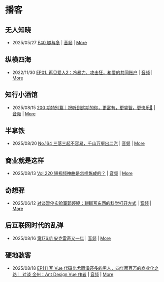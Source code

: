 # 播客

## 无人知晓
- 2025/05/27 [E40 够与多](https://www.xiaoyuzhoufm.com/episode/682ecd8b457b22ce0df770c2) | [音频](https://dts-api.xiaoyuzhoufm.com/track/611719d3cb0b82e1df0ad29e/682ecd8b457b22ce0df770c2/media.xyzcdn.net/611719d3cb0b82e1df0ad29e/lqx1UHbtbLPSGlAcSjWewCS8fYg0.m4a) | [More](channels/%E6%97%A0%E4%BA%BA%E7%9F%A5%E6%99%93.md)

## 纵横四海
- 2022/11/30 [EP01. 再见爱人2：冷暴力，攻击狂，和爱的共同账户](https://www.ximalaya.com/sound/592716797) | [音频](https://aod.cos.tx.xmcdn.com/storages/26c6-audiofreehighqps/E9/4E/GKwRIUEHXOodAq7-QQHYdhCw-aacv2-48K.m4a) | [More](channels/%E7%BA%B5%E6%A8%AA%E5%9B%9B%E6%B5%B7.md)

## 知行小酒馆
- 2025/08/15 [200 期特别篇｜祝听到这期的你，更富有，更睿智，更快乐🍻](https://www.xiaoyuzhoufm.com/episode/689edf98f9040f9dc34b6432) | [音频](https://dts-api.xiaoyuzhoufm.com/track/6013f9f58e2f7ee375cf4216/689edf98f9040f9dc34b6432/media.xyzcdn.net/6013f9f58e2f7ee375cf4216/ln5AgnvlylZi5sX_7-lEwintLj0D.m4a) | [More](channels/%E7%9F%A5%E8%A1%8C%E5%B0%8F%E9%85%92%E9%A6%86.md)

## 半拿铁
- 2025/08/20 [No.164 ️ 三落三起不容易，千山万壑出二汽](https://www.ximalaya.com/sound/901509043) | [音频](https://tk.wavpub.com/WPDL_aEhsbszgjfMAqDdTPJyhcceEWzfLyhXmvBkmEqjhjFCdcvfjAjBuVnmAQW-e5.m4a) | [More](channels/%E5%8D%8A%E6%8B%BF%E9%93%81.md)

## 商业就是这样
- 2025/08/13 [Vol.220 短视频神曲是怎样炼成的？](https://www.ximalaya.com/sound/899086387) | [音频](https://aod.cos.tx.xmcdn.com/storages/1f62-audiofreehighqps/8F/82/GKwRIJEMcmGFAO1cEAP3mpbC.m4a) | [More](channels/%E5%95%86%E4%B8%9A%E5%B0%B1%E6%98%AF%E8%BF%99%E6%A0%B7.md)

## 奇想驿
- 2025/06/12 [对谈暂停实验室郭婷婷：聊聊写东西的科学打开方式](https://www.xiaoyuzhoufm.com/episode/684adc56574f065721d5960c) | [音频](https://dts-api.xiaoyuzhoufm.com/track/6034daea97755b8fc9c66480/684adc56574f065721d5960c/media.xyzcdn.net/6034daea97755b8fc9c66480/lsg_JvFtGZ36OBuiTLgzYxJmHHUx.m4a) | [More](channels/%E5%A5%87%E6%83%B3%E9%A9%BF.md)

## 后互联网时代的乱弹
- 2025/08/16 [第176期 安克雷奇又一年](https://hosting.wavpub.cn/pie/ep176/) | [音频](https://tk.wavpub.com/WPDL_fPrkYBvyxdLqmmrpxSJDMpQQBenQuSUwsqjRjQYJTUPjhHPtPXZWrwubWa-7c.mp3) | [More](channels/%E5%90%8E%E4%BA%92%E8%81%94%E7%BD%91%E6%97%B6%E4%BB%A3%E7%9A%84%E4%B9%B1%E5%BC%B9.md)

## 硬地骇客
- 2025/08/18 [EP111 写 Vue 代码比尤雨溪还多的男人，四年两百万的商业化之路｜ 对谈 金州：Ant Design Vue 作者](https://www.xiaoyuzhoufm.com/episode/68a33f73293471fed442ca99) | [音频](https://dts-api.xiaoyuzhoufm.com/track/640ee2438be5d40013fe4a87/68a33f73293471fed442ca99/media.xyzcdn.net/640ee2438be5d40013fe4a87/lp5b_5XuIr-m10DS08DCYsT-FWH8.m4a) | [More](channels/%E7%A1%AC%E5%9C%B0%E9%AA%87%E5%AE%A2.md)

